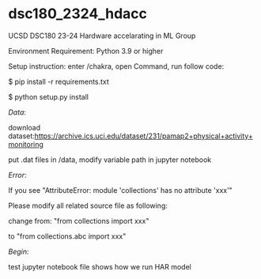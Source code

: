 # dsc180_2324_hdacc
UCSD DSC180 23-24 Hardware accelarating in ML Group


Environment Requirement: Python 3.9 or higher

Setup instruction:
enter /chakra, open Command, run follow code:

$ pip install -r requirements.txt

$ python setup.py install

$Data:$

download dataset:https://archive.ics.uci.edu/dataset/231/pamap2+physical+activity+monitoring

put .dat files in /data, modify variable path in jupyter notebook


$Error:$

If you see "AttributeError: module 'collections' has no attribute 'xxx'"

Please modify all related source file as following:

change from: "from collections import xxx"

to           "from collections.abc import xxx"

$Begin:$

test jupyter notebook file shows how we run HAR model
